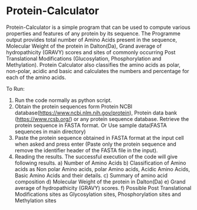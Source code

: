 # Protein-Calculator

Protein-Calculator is a simple program that can be used to compute various properties and features of any protein by its sequence. The Programme output provides total number of Amino Acids present in the sequence, Molecular Weight of the protein in Dalton(Da), Grand average of hydropathicity (GRAVY) scores and sites of commonly occurring Post Translational Modifications (Glucosylation, Phosphorylation and Methylation). Protein Calculator also classifies the amino acids as polar, non-polar, acidic and basic and calculates the numbers and percentage for each of the amino acids. 

To Run:
1. Run the code normally as python script. 
2. Obtain the protein sequences form Protein NCBI database(https://www.ncbi.nlm.nih.gov/protein), Protein data bank (https://www.rcsb.org/) or any protein sequence database. Retrieve the protein sequence in FASTA format. Or Use sample data(FASTA sequences in main directory) 
3. Paste the protein sequence obtained in FASTA format at the input cell when asked and press enter (Paste only the protein sequence and remove the identifier header of the FASTA file in the input).
4. Reading the results.
   The successful execution of the code will give following results. 
   a) Number of Amino Acids
   b) Classification of Amino acids as Non polar Amino acids, polar Amino acids, Acidic Amino Acids, Basic Amino Acids and their details.
   c) Summary of amino acid composition
   d) Molecular Weight of the protein in Dalton(Da)
   e) Grand average of hydropathicity (GRAVY) scores.
   f) Possible Post Translational Modifications sites as Glycosylation sites, Phosphorylation sites and Methylation sites
